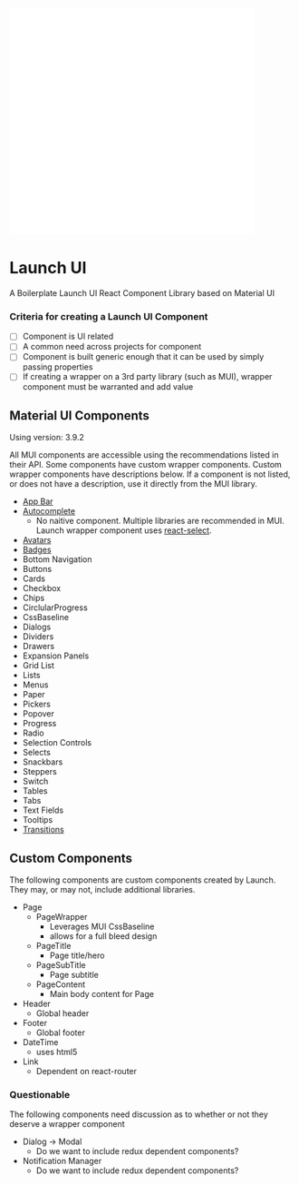 ![Launch](/src/images/launch-logo-white.svg)

# Launch UI
A Boilerplate Launch UI React Component Library based on Material UI

### Criteria for creating a Launch UI Component

- [ ] Component is UI related
- [ ] A common need across projects for component
- [ ] Component is built generic enough that it can be used by simply passing properties
- [ ] If creating a wrapper on a 3rd party library (such as MUI), wrapper component must be warranted and add value

## Material UI Components

Using version: 3.9.2

All MUI components are accessible using the recommendations listed in their API.  Some components have custom wrapper components.  Custom wrapper components have descriptions below.  If a component is not listed, or does not have a description, use it directly from the MUI library.

- [App Bar](https://material-ui.com/demos/app-bar/)
- [Autocomplete](https://material-ui.com/demos/autocomplete/)
  - No naitive component.  Multiple libraries are recommended in MUI. Launch wrapper component uses [react-select](https://react-select.com/home).
- [Avatars](https://material-ui.com/demos/avatars/)
- [Badges](https://material-ui.com/demos/badges/)
- Bottom Navigation
- Buttons
- Cards
- Checkbox
- Chips
- CirclularProgress
- CssBaseline
- Dialogs
- Dividers
- Drawers
- Expansion Panels
- Grid List
- Lists
- Menus
- Paper
- Pickers
- Popover
- Progress
- Radio
- Selection Controls
- Selects
- Snackbars
- Steppers
- Switch
- Tables
- Tabs
- Text Fields
- Tooltips
- [Transitions](https://material-ui.com/utils/transitions/)

## Custom Components

The following components are custom components created by Launch. They may, or may not, include additional libraries.

- Page
  - PageWrapper
    - Leverages MUI CssBaseline
    - allows for a full bleed design
  - PageTitle
    - Page title/hero
  - PageSubTitle
    - Page subtitle
  - PageContent
    - Main body content for Page
- Header
  - Global header
- Footer
  - Global footer
- DateTime
  - uses html5
- Link
  - Dependent on react-router

### Questionable

The following components need discussion as to whether or not they deserve a wrapper component

- Dialog -> Modal
  - Do we want to include redux dependent components?
- Notification Manager
  - Do we want to include redux dependent components?

